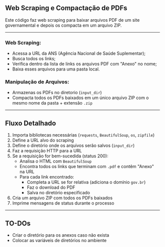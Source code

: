 ## Web Scraping e Compactação de PDFs

Este código faz web scraping para baixar arquivos PDF de um site governamental e depois os compacta em um arquivo ZIP.

---

### Web Scraping:
- Acessa a URL da ANS (Agência Nacional de Saúde Suplementar);
- Busca todos os links;
- Verifica dentro da lista de links os arquivos PDF com "Anexo" no nome;
- Baixa esses arquivos para uma pasta local.

### Manipulação de Arquivos:
- Armazenas os PDFs no diretorio (`input_dir`)
- Compacta todos os PDFs baixados em um único arquivo ZIP com o mesmo nome da pasta + extensão `.zip`

---

## Fluxo Detalhado
1. Importa bibliotecas necessárias (`requests`, `BeautifulSoup`, `os`, `zipfile`)
2. Define a URL alvo do scraping
3. Define o diretório onde os arquivos serão salvos (`input_dir`)
4. Faz a requisição HTTP para a URL
5. Se a requisição for bem-sucedida (status 200):
   - Analisa o HTML com `BeautifulSoup`
   - Encontra todos os links que terminam com `.pdf` e contêm "Anexo" na URL
   - Para cada link encontrado:
     - Completa a URL se for relativa (adiciona o domínio `gov.br`)
     - Faz o download do PDF
     - Salva no diretório especificado
6. Cria um arquivo ZIP com todos os PDFs baixados
7. Imprime mensagens de status durante o processo

---

## TO-DOs
- Criar o diretório para os anexos caso não exista
- Colocar as variáveis de diretórios no ambiente


